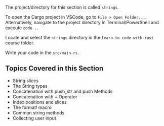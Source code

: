The project/directory for this section is called `strings`.

To open the Cargo project in VSCode, go to `File > Open Folder...`. Alternatively, navigate to the project directory in Terminal/PowerShell and execute `code .`.

Locate and select the `strings` directory in the `learn-to-code-with-rust` course folder.

Write your code in the `src/main.rs`.

## Topics Covered in this Section

- String slices
- The String types
- Concatenation with push_str and push Methods
- Concatenation with + Operator
- Index positions and slices
- The format! macro
- Common string methods
- Collecting user input
